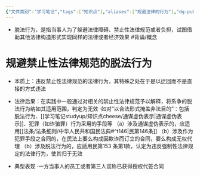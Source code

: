 ```yaml
---
{"文件类别":"学习笔记","tags":["知识点"],"aliases":["规避法律的行为"],"dg-publish":true,"permalink":"/学习笔记studyup/知识点cheese/脱法行为/","dgPassFrontmatter":true,"created":"2024-07-18T13:45:03.405+08:00","updated":"2024-09-30T11:31:28.611+08:00"}
---
```


- 脱法行为，是指当事人为了躲避法律障碍、禁止性法律规范或者负担，试图借助其他法律构造形式实现同样的法律或者经济效果 #背诵/概念 
# 规避禁止性法律规范的脱法行为
- 本质上：违反禁止性法律规范的法律行为，其特殊之处在于是以迂回而不是直接的方式违法
- 法律后果：在实践中一般通过对相关的禁止性法律规范予以解释，将系争的脱法行为纳如其适用范围，判定为无效
·如对“以合法形式掩盖非法目的”：包括脱法行为、[[学习笔记studyup/知识点cheese/通谋虚伪表示\|通谋虚伪表示]]、犯罪（如诈骗罪）行为采用的手段等 
（a）涉及通谋虚伪表示的，应适用[[法条/法条细则/中华人民共和国民法典#^t146\|民第146条]]
（b）涉及作为犯罪手段之合同的，在民法上要么构成因欺诈而订立的合同，要么构成无权代理
（b）涉及脱法行为的，应适用民第153 条第1款，认定为违反强制性法律规定的法律行为，使其归于无效

- 典型表现
·一方当事人的员工或者第三人谎称已获得授权代签合同